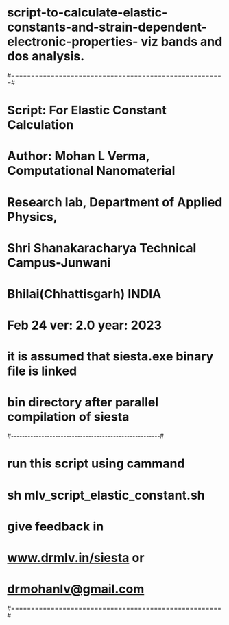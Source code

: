 # script-to-calculate-elastic-constants-and-strain-dependent-electronic-properties- viz bands and dos analysis. 

#======================================================#
# Script: For Elastic Constant Calculation             #
# Author: Mohan L Verma, Computational Nanomaterial    #  
# Research lab, Department of Applied Physics,         #
# Shri Shanakaracharya Technical Campus-Junwani        # 
# Bhilai(Chhattisgarh)  INDIA                          #
# Feb 24   ver: 2.0    year: 2023                      #
# it is assumed that siesta.exe binary file is linked  #
# bin directory after parallel compilation of siesta   #
#------------------------------------------------------#
# run this script using cammand                        #
#  sh mlv_script_elastic_constant.sh                   #
# give feedback in                                     #
#                  www.drmlv.in/siesta  or             # 
#                  drmohanlv@gmail.com                 #
#===================================================== #
 
